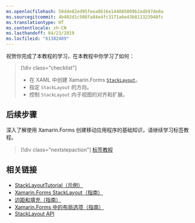 ```yaml
---
ms.openlocfilehash: 58dde82ed95feea8616e144085009b2adb97de8a
ms.sourcegitcommit: 4b402d1c508fa84e4fc3171a6e43b811323948fc
ms.translationtype: HT
ms.contentlocale: zh-CN
ms.lasthandoff: 04/23/2019
ms.locfileid: "61382489"
---
```

祝贺你完成了本教程的学习，在本教程中你学习了如何：

> [!div class="checklist"]
> - 在 XAML 中创建 Xamarin.Forms [`StackLayout`](xref:Xamarin.Forms.StackLayout)。
> - 指定 `StackLayout` 的方向。
> - 控制 `StackLayout` 内子视图的对齐和扩展。

## <a name="next-steps"></a>后续步骤

深入了解使用 Xamarin.Forms 创建移动应用程序的基础知识，请继续学习标签教程。

> [!div class="nextstepaction"]
> [标签教程](~/get-started/tutorials/label/index.yml)

## <a name="related-links"></a>相关链接

- [StackLayoutTutorial（示例）](https://developer.xamarin.com/samples/xamarin-forms/GetStarted/Tutorials/StackLayoutTutorial)
- [Xamarin.Forms StackLayout（指南）](~/xamarin-forms/user-interface/layouts/stack-layout.md)
- [边距和填充（指南）](~/xamarin-forms/user-interface/layouts/margin-and-padding.md)
- [Xamarin.Forms 中的布局选项（指南）](~/xamarin-forms/user-interface/layouts/layout-options.md)
- [StackLayout API](xref:Xamarin.Forms.StackLayout)
